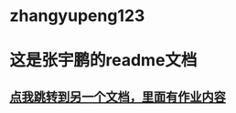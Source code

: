 # zhangyupeng123
# 这是张宇鹏的readme文档  

## [点我跳转到另一个文档，里面有作业内容](https://github.com/David-Ttao/zhangyupeng/edit/main/pro-english.md)
